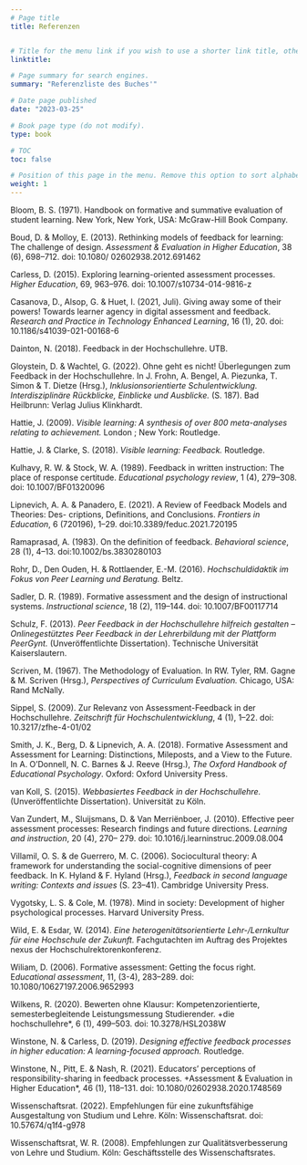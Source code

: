 ```yaml
---
# Page title
title: Referenzen


# Title for the menu link if you wish to use a shorter link title, otherwise remove this option.
linktitle:

# Page summary for search engines.
summary: "Referenzliste des Buches'"

# Date page published
date: "2023-03-25"

# Book page type (do not modify).
type: book

# TOC
toc: false

# Position of this page in the menu. Remove this option to sort alphabetically.
weight: 1
---
```

Bloom, B. S. (1971). Handbook on formative and summative evaluation of student learning. New York, New York, USA: McGraw-Hill Book Company.

Boud, D. & Molloy, E. (2013). Rethinking models of feedback for learning: The challenge of design. *Assessment & Evaluation in Higher Education*, 38 (6), 698–712. doi: 10.1080/ 02602938.2012.691462

Carless, D. (2015). Exploring learning-oriented assessment processes. *Higher Education*, 69, 963–976. doi: 10.1007/s10734-014-9816-z

Casanova, D., Alsop, G. & Huet, I. (2021, Juli). Giving away some of their powers! Towards learner agency in digital assessment and feedback. *Research and Practice in Technology Enhanced Learning*, 16 (1), 20. doi: 10.1186/s41039-021-00168-6

Dainton, N. (2018). Feedback in der Hochschullehre. UTB.

Gloystein, D. & Wachtel, G. (2022). Ohne geht es nicht! Überlegungen zum Feedback in der
Hochschullehre. In J. Frohn, A. Bengel, A. Piezunka, T. Simon & T. Dietze (Hrsg.), *Inklusionsorientierte Schulentwicklung. Interdisziplinäre Rückblicke, Einblicke und Ausblicke.* (S. 187). Bad Heilbrunn: Verlag Julius Klinkhardt.

Hattie, J. (2009). *Visible learning: A synthesis of over 800 meta-analyses relating to achievement.* London ; New York: Routledge.

Hattie, J. & Clarke, S. (2018). *Visible learning: Feedback.* Routledge.

Kulhavy, R. W. & Stock, W. A. (1989). Feedback in written instruction: The place of response
certitude. *Educational psychology review*, 1 (4), 279–308. doi: 10.1007/BF01320096 

Lipnevich, A. A. & Panadero, E. (2021). A Review of Feedback Models and Theories: Des- criptions, Definitions, and Conclusions. *Frontiers in Education*, 6 (720196), 1–29. doi:10.3389/feduc.2021.720195

Ramaprasad, A. (1983). On the definition of feedback. *Behavioral science*, 28 (1), 4–13. doi:10.1002/bs.3830280103

Rohr, D., Den Ouden, H. & Rottlaender, E.-M. (2016). *Hochschuldidaktik im Fokus von Peer Learning und Beratung.* Beltz.

Sadler, D. R. (1989). Formative assessment and the design of instructional systems. *Instructional science*, 18 (2), 119–144. doi: 10.1007/BF00117714

Schulz, F. (2013). *Peer Feedback in der Hochschullehre hilfreich gestalten – Onlinegestütztes Peer Feedback in der Lehrerbildung mit der Plattform PeerGynt.* (Unveröffentlichte Dissertation). Technische Universität Kaiserslautern.

Scriven, M. (1967). The Methodology of Evaluation. In RW. Tyler, RM. Gagne & M. Scriven (Hrsg.), *Perspectives of Curriculum Evaluation.* Chicago, USA: Rand McNally.

Sippel, S. (2009). Zur Relevanz von Assessment-Feedback in der Hochschullehre. *Zeitschrift für Hochschulentwicklung*, 4 (1), 1–22. doi: 10.3217/zfhe-4-01/02

Smith, J. K., Berg, D. & Lipnevich, A. A. (2018). Formative Assessment and Assessment for Learning: Distinctions, Mileposts, and a View to the Future. In A. O’Donnell, N. C. Barnes & J. Reeve (Hrsg.), *The Oxford Handbook of Educational Psychology*. Oxford: Oxford University Press.

van Koll, S. (2015). *Webbasiertes Feedback in der Hochschullehre.* (Unveröffentlichte Dissertation). Universität zu Köln.

Van Zundert, M., Sluijsmans, D. & Van Merriënboer, J. (2010). Effective peer assessment processes: Research findings and future directions. *Learning and instruction*, 20 (4), 270– 279. doi: 10.1016/j.learninstruc.2009.08.004

Villamil, O. S. & de Guerrero, M. C. (2006). Sociocultural theory: A framework for understanding the social-cognitive dimensions of peer feedback. In K. Hyland & F. Hyland (Hrsg.), *Feedback in second language writing: Contexts and issues* (S. 23–41). Cambridge University
Press.

Vygotsky, L. S. & Cole, M. (1978). Mind in society: Development of higher psychological processes. Harvard University Press.

Wild, E. & Esdar, W. (2014). *Eine heterogenitätsorientierte Lehr-/Lernkultur für eine Hochschule der Zukunft.* Fachgutachten im Auftrag des Projektes nexus der Hochschulrektorenkonferenz.

Wiliam, D. (2006). Formative assessment: Getting the focus right. E*ducational assessment*, 11, (3-4), 283–289. doi: 10.1080/10627197.2006.9652993

Wilkens, R. (2020). Bewerten ohne Klausur: Kompetenzorientierte, semesterbegleitende Leistungsmessung Studierender. +die hochschullehre*, 6 (1), 499–503. doi: 10.3278/HSL2038W 

Winstone, N. & Carless, D. (2019). *Designing effective feedback processes in higher education: A learning-focused approach.* Routledge.

Winstone, N., Pitt, E. & Nash, R. (2021). Educators’ perceptions of responsibility-sharing in feedback processes. +Assessment & Evaluation in Higher Education*, 46 (1), 118–131. doi: 10.1080/02602938.2020.1748569

Wissenschaftsrat. (2022). Empfehlungen für eine zukunftsfähige Ausgestaltung von Studium und Lehre. Köln: Wissenschaftsrat. doi: 10.57674/q1f4-g978

Wissenschaftsrat, W. R. (2008). Empfehlungen zur Qualitätsverbesserung von Lehre und Studium. Köln: Geschäftsstelle des Wissenschaftsrates.